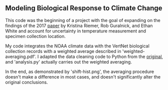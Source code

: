 ## Modeling Biological Response to Climate Change

This code was the beginning of a project with the goal of expanding on the findings of the 2017 [paper](https://www.biorxiv.org/content/early/2017/03/08/113753) by Kristina Riemer, Rob Guralnick, and Ethan White and account for uncertainty in temperature measurement and specimen collection location.

My code integrates the NOAA climate data with the VertNet biological collection records with a weighted average described in 'weighted-averaging.pdf'. I adapted the data cleaning code to Python from the [original](https://github.com/KristinaRiemer/MassResponseToTemp), and 'analysis.py' actually carries out the weighted averaging.

In the end, as demonstrated by 'shift-hist.png', the averaging procedure doesn't make a difference in most cases, and doesn't significantly alter the original conclusions.
